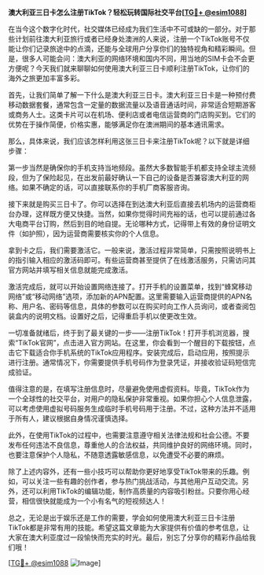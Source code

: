 **澳大利亚三日卡怎么注册TikTok？轻松玩转国际社交平台[[TG💪+ @esim1088](https://t.me/s/esim1088)]**

在当今这个数字化时代，社交媒体已经成为我们生活中不可或缺的一部分。对于那些计划前往澳大利亚旅行或者已经身处澳洲的人来说，注册一个TikTok账号不仅能让你们记录旅途中的点滴，还能与全球用户分享你们的独特视角和精彩瞬间。但是，很多人可能会问：澳大利亚的网络环境和国内不同，用当地的SIM卡会不会更方便呢？今天我们就来聊聊如何使用澳大利亚三日卡顺利注册TikTok，让你们的海外之旅更加丰富多彩。

首先，让我们简单了解一下什么是澳大利亚三日卡。澳大利亚三日卡是一种预付费移动数据套餐，通常包含一定量的数据流量以及语音通话时间，非常适合短期游客或商务人士。这类卡片可以在机场、便利店或者电信运营商的门店购买到。它们的优势在于操作简便，价格实惠，能够满足你在澳洲期间的基本通讯需求。

那么，具体来说，我们应该怎样利用这张三日卡来注册TikTok呢？以下就是详细步骤：

第一步当然是确保你的手机支持当地频段。虽然大多数智能手机都支持全球主流频段，但为了保险起见，在出发前最好确认一下自己的设备是否兼容澳大利亚的网络。如果不确定的话，可以直接联系你的手机厂商客服咨询。

接下来就是购买三日卡了。你可以选择在到达澳大利亚后直接去机场内的运营商柜台办理，这样既方便又快捷。当然，如果你觉得时间充裕的话，也可以提前通过各大电商平台订购，然后到目的地自提。无论哪种方式，记得带上有效的身份证明文件（如护照），因为运营商需要核实你的个人信息。

拿到卡之后，我们需要激活它。一般来说，激活过程非常简单，只需按照说明书上的指引输入相应的激活码即可。有些运营商甚至提供了在线激活服务，只需访问其官方网站并填写相关信息就能完成激活。

激活完成后，就可以开始设置网络连接了。打开手机的设置菜单，找到“蜂窝移动网络”或“移动网络”选项，添加新的APN配置。这里需要输入运营商提供的APN名称、用户名、密码等信息，具体的参数可以在购买时向工作人员询问，或者查阅包装盒内的说明文档。设置好之后，记得重启手机以使更改生效。

一切准备就绪后，终于到了最关键的一步——注册TikTok！打开手机浏览器，搜索“TikTok官网”，点击进入官方网站。在这里，你会看到一个醒目的下载按钮，点击它下载适合你手机系统的TikTok应用程序。安装完成后，启动应用，按照提示进行注册。通常情况下，你需要提供手机号码作为登录凭证，并接收验证码短信完成验证。

值得注意的是，在填写注册信息时，尽量避免使用虚假资料。毕竟，TikTok作为一个全球性的社交平台，对用户的隐私保护非常重视。如果你担心个人信息泄露，可以考虑使用虚拟号码服务生成临时手机号码用于注册。不过，这种方法并不适用于所有人，建议根据自身情况谨慎选择。

此外，在使用TikTok的过程中，也需要注意遵守相关法律法规和社会公德。不要发布任何违法不良信息，尊重他人的合法权益，共同维护良好的网络环境。同时，也要注意保护个人隐私，不随意透露敏感信息，以免遭受不必要的麻烦。

除了上述内容外，还有一些小技巧可以帮助你更好地享受TikTok带来的乐趣。例如，可以关注一些有趣的创作者，参与热门挑战活动，与其他用户互动交流。另外，还可以利用TikTok的编辑功能，制作高质量的内容吸引粉丝。只要你用心经营，相信很快就能成为一个小有名气的短视频达人！

总之，无论是出于娱乐还是工作的需要，学会如何使用澳大利亚三日卡注册TikTok都是非常有用的技能。希望这篇文章能为大家提供有价值的参考信息，让大家在澳大利亚度过一段愉快而充实的时光。最后，别忘了分享你的精彩作品给我们哦！

[[TG💪+ @esim1088](https://t.me/s/esim1088) ![Image](https://i.postimg.cc/4NQfJmqS/Snipaste-2025-05-13-00-14-12.png)]